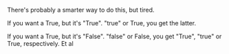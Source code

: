 There's probably a smarter way to do this, but tired.

If you want a True, but it's "True". "true" or True, you get the latter.

If you want a True, but it's "False". "false" or False, you get "True", "true" or True, respectively. Et al